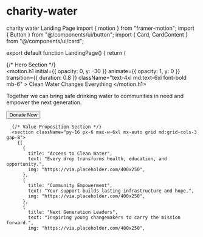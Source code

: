 # charity-water
charity water Landing Page
import { motion } from "framer-motion";
import { Button } from "@/components/ui/button";
import { Card, CardContent } from "@/components/ui/card";

export default function LandingPage() {
  return (
    <div className="min-h-screen bg-white text-gray-900">
      {/* Hero Section */}
      <section className="relative bg-gradient-to-r from-blue-600 to-indigo-600 text-white py-20 px-6 text-center">
        <motion.h1
          initial={{ opacity: 0, y: -30 }}
          animate={{ opacity: 1, y: 0 }}
          transition={{ duration: 0.8 }}
          className="text-4xl md:text-6xl font-bold mb-6"
        >
          Clean Water Changes Everything
        </motion.h1>
        <p className="text-lg md:text-xl mb-8 max-w-2xl mx-auto">
          Together we can bring safe drinking water to communities in need and
          empower the next generation.
        </p>
        <Button size="lg" className="rounded-2xl shadow-lg text-lg px-6 py-3">
          Donate Now
        </Button>
      </section>

      {/* Value Proposition Section */}
      <section className="py-16 px-6 max-w-6xl mx-auto grid md:grid-cols-3 gap-8">
        {[
          {
            title: "Access to Clean Water",
            text: "Every drop transforms health, education, and opportunity.",
            img: "https://via.placeholder.com/400x250",
          },
          {
            title: "Community Empowerment",
            text: "Your support builds lasting infrastructure and hope.",
            img: "https://via.placeholder.com/400x250",
          },
          {
            title: "Next Generation Leaders",
            text: "Inspiring young changemakers to carry the mission forward.",
            img: "https://via.placeholder.com/400x250",
